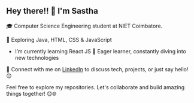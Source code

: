 ## Hey there!! 👋 I'm Sastha 

   
🎓 Computer Science Engineering student at NIET Coimbatore.   
   
🌟 Exploring Java, HTML, CSS & JavaScript   
- I’m currently learning React JS
🚀 Eager learner, constantly diving into new technologies  

🔗 Connect with me on [LinkedIn](https://www.linkedin.com/in/yogasastha) to discuss tech, projects, or just say hello! 😊

Feel free to explore my repositories. Let's collaborate and build amazing things together! 😊🌐
